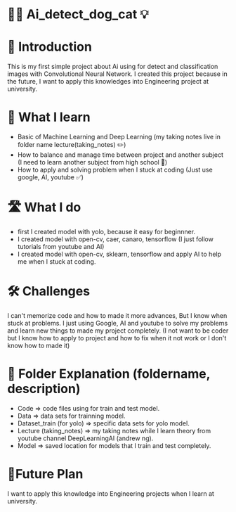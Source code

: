 # 🐶😺 Ai_detect_dog_cat 💡

# 📝 Introduction
This is my first simple project about Ai using for detect and classification images with Convolutional Neural Network.
I created this project because in the future, I want to apply this knowledges into Engineering project at university.

# 🧠 What I learn
- Basic of Machine Learning and Deep Learning (my taking notes live in folder name lecture(taking_notes) ✏️)
- How to balance and manage time between project and another subject (I need to learn another subject from high school 🏫)
- How to apply and solving problem when I stuck at coding (Just use google, AI, youtube ✅)

# 🛣️ What I do
- first I created model with yolo, because it easy for beginnner.
- I created model with open-cv, caer, canaro, tensorflow (I just follow tutorials from youtube and AI)
- I created model with open-cv, sklearn, tensorflow and apply AI to help me when I stuck at coding.

# 🛠️ Challenges
I can't memorize code and how to made it more advances, But I know when stuck at problems.
I just using Google, AI and youtube to solve my problems and learn new things to made my project completely.
(I not want to be coder but I know how to apply to project and how to fix when it not work or I don't know how to made it)

# 📂 Folder Explanation (foldername, description)
- Code => code files using for train and test model.
- Data => data sets for trainning model.
- Dataset_train (for yolo) => specific data sets for yolo model.
- Lecture (taking_notes) => my taking notes while I learn theory from youtube channel DeepLearningAI (andrew ng).
- Model => saved location for models that I train and test completely.

# 🔮Future Plan
I want to apply this knowledge into Engineering projects when I learn at university.
